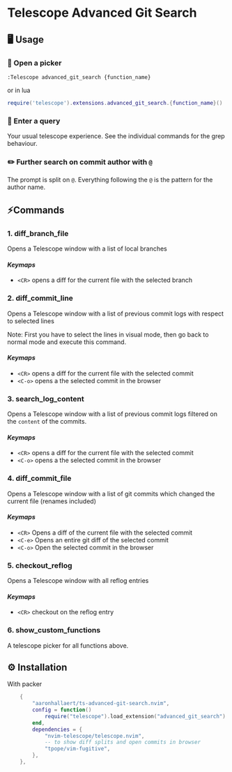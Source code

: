 # Telescope Advanced Git Search

## 🖥️ Usage

### 📖 Open a picker

```vim
:Telescope advanced_git_search {function_name}
```

or in lua

```lua
require('telescope').extensions.advanced_git_search.{function_name}()
```

### 🔎 Enter a query

Your usual telescope experience. See the individual commands for the grep behaviour.

### ✏️ Further search on commit author with `@`

The prompt is split on `@`. Everything following the `@` is the pattern for
the author name.

## ⚡️Commands

### 1. diff_branch_file

Opens a Telescope window with a list of local branches

#### _Keymaps_

- `<CR>` opens a diff for the current file with the selected branch

### 2. diff_commit_line

Opens a Telescope window with a list of previous commit logs with respect to
selected lines

Note: First you have to select the lines in visual mode, then go back to normal
mode and execute this command.

#### _Keymaps_

- `<CR>` opens a diff for the current file with the selected commit
- `<C-o>` opens a the selected commit in the browser

### 3. search_log_content

Opens a Telescope window with a list of previous commit logs filtered on the
`content` of the commits.

#### _Keymaps_

- `<CR>` opens a diff for the current file with the selected commit
- `<C-o>` opens a the selected commit in the browser

### 4. diff_commit_file

Opens a Telescope window with a list of git commits which changed the
current file (renames included)

#### _Keymaps_

- `<CR>` Opens a diff of the current file with the selected commit
- `<C-e>` Opens an entire git diff of the selected commit
- `<C-o>` Open the selected commit in the browser

### 5. checkout_reflog

Opens a Telescope window with all reflog entries

#### _Keymaps_

- `<CR>` checkout on the reflog entry

### 6. show_custom_functions

A telescope picker for all functions above.

## ⚙️ Installation

With packer

```lua
    {
        "aaronhallaert/ts-advanced-git-search.nvim",
        config = function()
            require("telescope").load_extension("advanced_git_search")
        end,
        dependencies = {
            "nvim-telescope/telescope.nvim",
            -- to show diff splits and open commits in browser
            "tpope/vim-fugitive",
        },
    },
```
